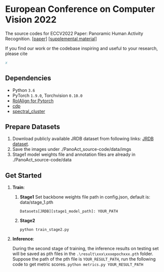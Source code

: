 
# European Conference on Computer Vision 2022

The source codes for ECCV2022 Paper: 
Panoramic Human Activity Recognition. 
[[paper]](x)
[[supplemental material]](x)

If you find our work or the codebase inspiring and useful to your research, please cite
```bibtex
x
```
        


## Dependencies
- Python `3.6`
- PyTorch `1.9.0`, Torchvision `0.10.0`
- [RoIAlign for Pytorch](https://github.com/longcw/RoIAlign.pytorch)
- [cdp]()
- [spectral_cluster]()


## Prepare Datasets

1. Download publicly available JRDB dataset from following links: [JRDB dataset](http://vml.cs.sfu.ca/wp-content/uploads/volleyballdataset/volleyball.zip).
2. Save the images under ./PanoAct_source-code/data/imgs
3. Stage1 model weights file and annotation files are already in ./PanoAct_source-code/data

## Get Started

1. **Train**: 
    1. **Stage1**
        Set backbone weights file path in config.json, default is: data/stage_1.pth
        ```
        Datasets[JRDB][stage1_model_path]: YOUR_PATH
        ```
       
    2. **Stage2**
        ```
        python train_stage2.py
        ```

2. **Inference**:

    During the second stage of training, the inference results on testing set will be saved as pth files in the `.\result\xxx\xxxepochxxx.pth` folder. Suppose the path of the pth file is `YOUR_RESULT_PATH`, run the following code to get metric scores.
       ```
       python metrics.py YOUR_RESULT_PATH
       ```